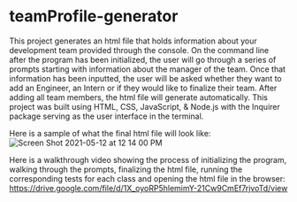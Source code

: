 # teamProfile-generator

This project generates an html file that holds information about your development team provided through the console. On the command line after the program has been initialized, the user will go through a series of prompts starting with information about the manager of the team. Once that information has been inputted, the user will be asked whether they want to add an Engineer, an Intern or if they would like to finalize their team. After adding all team members, the html file will generate automatically.
This project was built using HTML, CSS, JavaScript, & Node.js with the Inquirer package serving as the user interface in the terminal.

Here is a sample of what the final html file will look like:
![Screen Shot 2021-05-12 at 12 14 00 PM](https://user-images.githubusercontent.com/78614719/118010730-4ea82d00-b31d-11eb-8763-9ace100a4a01.png)


Here is a walkthrough video showing the process of initializing the program, walking through the prompts, finalizing the html file, running the corresponding tests for each class and opening the html file in the browser:
https://drive.google.com/file/d/1X_oyoRP5hlemimY-21Cw9CmEf7rjvoTd/view
